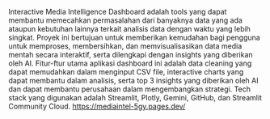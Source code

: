 Interactive Media Intelligence Dashboard adalah tools yang dapat membantu memecahkan permasalahan dari banyaknya data yang ada ataupun kebutuhan lainnya terkait analisis data dengan waktu yang lebih singkat. 
Proyek ini bertujuan untuk memberikan kemudahan bagi pengguna untuk memproses, membersihkan, dan memvisualisasikan data media mentah secara interaktif, serta dilengkapi dengan insights yang diberikan oleh AI.
Fitur-ftur utama aplikasi dashboard ini adalah data cleaning yang dapat memudahkan dalam menginput CSV file, interactive charts yang dapat membantu dalam analisis, serta top 3 insights yang diberikan oleh AI dan dapat membantu perusahaan dalam mengembangkan strategi.
Tech stack yang digunakan adalah Streamlit, Plotly, Gemini, GitHub, dan Streamlit Community Cloud.
https://mediaintel-5gy.pages.dev/

